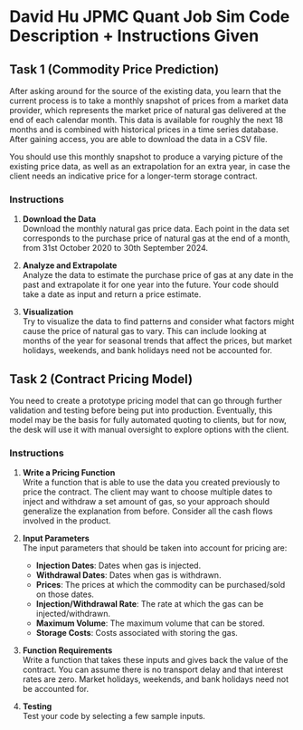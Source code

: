 # David Hu JPMC Quant Job Sim Code Description + Instructions Given

## Task 1 (Commodity Price Prediction)

After asking around for the source of the existing data, you learn that the current process is to take a monthly snapshot of prices from a market data provider, which represents the market price of natural gas delivered at the end of each calendar month. This data is available for roughly the next 18 months and is combined with historical prices in a time series database. After gaining access, you are able to download the data in a CSV file.

You should use this monthly snapshot to produce a varying picture of the existing price data, as well as an extrapolation for an extra year, in case the client needs an indicative price for a longer-term storage contract.

### Instructions

1. **Download the Data**  
   Download the monthly natural gas price data. Each point in the data set corresponds to the purchase price of natural gas at the end of a month, from 31st October 2020 to 30th September 2024.

2. **Analyze and Extrapolate**  
   Analyze the data to estimate the purchase price of gas at any date in the past and extrapolate it for one year into the future. Your code should take a date as input and return a price estimate.

3. **Visualization**  
   Try to visualize the data to find patterns and consider what factors might cause the price of natural gas to vary. This can include looking at months of the year for seasonal trends that affect the prices, but market holidays, weekends, and bank holidays need not be accounted for.

## Task 2 (Contract Pricing Model)

You need to create a prototype pricing model that can go through further validation and testing before being put into production. Eventually, this model may be the basis for fully automated quoting to clients, but for now, the desk will use it with manual oversight to explore options with the client. 

### Instructions

1. **Write a Pricing Function**  
   Write a function that is able to use the data you created previously to price the contract. The client may want to choose multiple dates to inject and withdraw a set amount of gas, so your approach should generalize the explanation from before. Consider all the cash flows involved in the product.

2. **Input Parameters**  
   The input parameters that should be taken into account for pricing are:
   - **Injection Dates**: Dates when gas is injected.
   - **Withdrawal Dates**: Dates when gas is withdrawn.
   - **Prices**: The prices at which the commodity can be purchased/sold on those dates.
   - **Injection/Withdrawal Rate**: The rate at which the gas can be injected/withdrawn.
   - **Maximum Volume**: The maximum volume that can be stored.
   - **Storage Costs**: Costs associated with storing the gas.

3. **Function Requirements**  
   Write a function that takes these inputs and gives back the value of the contract. You can assume there is no transport delay and that interest rates are zero. Market holidays, weekends, and bank holidays need not be accounted for.

4. **Testing**  
   Test your code by selecting a few sample inputs.